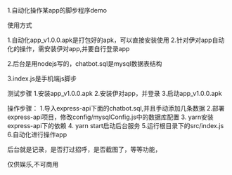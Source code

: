 1.自动化操作某app的脚步程序demo

使用方式

1.自动化app_v1.0.0.apk是打包好的apk，可以直接安装使用 2.针对伊对app自动化的操作，需安装伊对app,并要自行登录app

2.后台是用nodejs写的，chatbot.sql是mysql数据表结构

3.index.js是手机端js脚步

测试步骤
 1.安装app_v1.0.0.apk
 2.安装伊对app，并登录
 3.启动app_v1.0.0.apk


操作步骤：
1.导入express-api下面的chatbot.sql,并且手动添加几条数据
2.部署express-api项目，修改config/mysqlConfig.js中的数据库配置
3. yarn安装express-api下的依赖
4. yarn start启动后台服务
5.运行根目录下的src/index.js
6.自动化进行操作app
 

后台就是记录，是否打过招呼，是否截图了，等等功能，


仅供娱乐,不可商用


